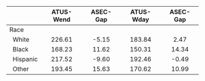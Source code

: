 
|                      |    ATUS-Wend |     ASEC-Gap |    ATUS-Wday |     ASEC-Gap |
| -------------------- | :----------: | :----------: | :----------: | :----------: |
| Race                 |              |              |              |              |
| &nbsp;&nbsp;White    |       226.61 |        -5.15 |       183.84 |         2.47 |
| &nbsp;&nbsp;Black    |       168.23 |        11.62 |       150.31 |        14.34 |
| &nbsp;&nbsp;Hispanic |       217.52 |        -9.60 |       192.46 |        -0.49 |
| &nbsp;&nbsp;Other    |       193.45 |        15.63 |       170.62 |        10.99 |

